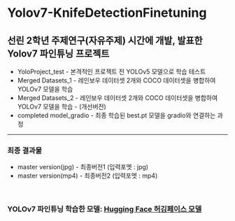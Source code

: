 # Yolov7-KnifeDetectionFinetuning
선린 2학년 주제연구(자유주제) 시간에 개발, 발표한 Yolov7 파인튜닝 프로젝트
<br>
--- 

* YoloProject_test - 본격적인 프로젝트 전 YOLOv5 모델으로 학습 테스트
* Merged Datasets_1 - 레인보우 데이터셋 2개와 COCO 데이터셋을 병합하여 YOLOv7 모델을 학습
* Merged Datasets_2 - 레인보우 데이터셋 2개와 COCO 데이터셋을 병합하여 YOLOv7 모델을 학습 - (개선버전)
* completed model_gradio - 최종 학습된 best.pt 모델을 gradio와 연결하는 과정

---
### 최종 결과물

* master version(jpg) - 최종버전1 (입력포멧 : jpg)
* master version(mp4) - 최종버전2 (입력포멧 : mp4)

<br>

### YOLOv7 파인튜닝 학습한 모델: [Hugging Face 허깅페이스 모델](https://huggingface.co/taeseo06/Yolov7-KnifeDetectionFinetuningModel/tree/main)
